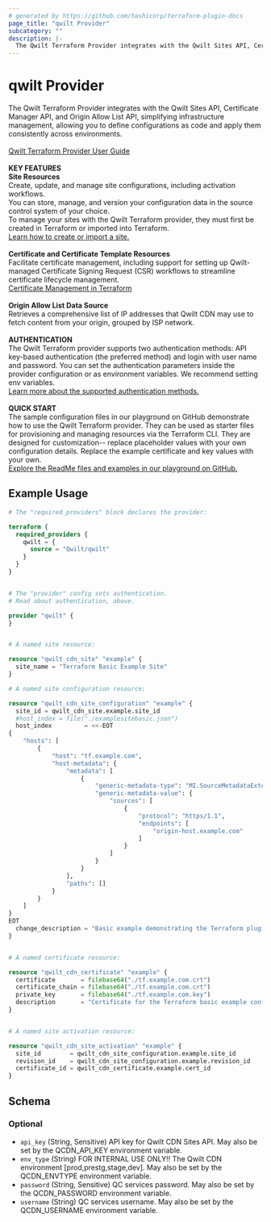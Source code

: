 ```yaml
---
# generated by https://github.com/hashicorp/terraform-plugin-docs
page_title: "qwilt Provider"
subcategory: ""
description: |-
  The Qwilt Terraform Provider integrates with the Qwilt Sites API, Certificate Manager API, and Origin Allow List API, simplifying infrastructure management, allowing you to define configurations as code and apply them consistently across environments. Qwilt Terraform Provider User Guide https://docs.qwilt.com/docs/terraform-user-guideKEY FEATURESSite Resources Create, update, and manage site configurations, including activation workflows.You can store, manage, and version your configuration data in the source control system of your choice.To manage your sites with the Qwilt Terraform provider, they must first be created in Terraform or imported into Terraform.Learn how to create or import a site.  https://docs.qwilt.com/docs/terraform-user-guide#create-or-import-a-siteCertificate and Certificate Template Resources Facilitate certificate management, including support for setting up Qwilt-managed Certificate Signing Request (CSR) workflows to streamline certificate lifecycle management.Certificate Management in Terraform https://docs.qwilt.com/docs/certificate-management-in-terraform  Origin Allow List Data SourceRetrieves a comprehensive list of IP addresses that Qwilt CDN may use to fetch content from your origin, grouped by ISP network.AUTHENTICATIONThe Qwilt Terraform provider supports two authentication methods: API key-based authentication (the preferred method) and login with user name and password. You can set the authentication parameters inside the provider configuration or as environment variables. We recommend setting env variables.Learn more about the supported authentication methods. https://docs.qwilt.com/docs/terraform-user-guide#authenticationQUICK STARTThe sample configuration files in our playground on GitHub demonstrate how to use the Qwilt Terraform provider. They can be used as starter files for provisioning and managing resources via the Terraform CLI. They are designed for customization-- replace placeholder values with your own configuration details. Replace the example certificate and key values with your own.Explore the ReadMe files and examples in our playground on GitHub. https://github.com/Qwilt/terraform-provider-qwilt/blob/main/examples/playground/README.md
---
```


# qwilt Provider

The Qwilt Terraform Provider integrates with the Qwilt Sites API, Certificate Manager API, and Origin Allow List API, simplifying infrastructure management, allowing you to define configurations as code and apply them consistently across environments. <br><br>[Qwilt Terraform Provider User Guide](https://docs.qwilt.com/docs/terraform-user-guide)<br><br>**KEY FEATURES**<br>**Site Resources** <br>Create, update, and manage site configurations, including activation workflows.<br>You can store, manage, and version your configuration data in the source control system of your choice.<br>To manage your sites with the Qwilt Terraform provider, they must first be created in Terraform or imported into Terraform.<br>[Learn how to create or import a site. ](https://docs.qwilt.com/docs/terraform-user-guide#create-or-import-a-site)<br><br>**Certificate and Certificate Template Resources** <br>Facilitate certificate management, including support for setting up Qwilt-managed Certificate Signing Request (CSR) workflows to streamline certificate lifecycle management.<br>[Certificate Management in Terraform](https://docs.qwilt.com/docs/certificate-management-in-terraform) <br><br> **Origin Allow List Data Source**<br>Retrieves a comprehensive list of IP addresses that Qwilt CDN may use to fetch content from your origin, grouped by ISP network.<br><br>**AUTHENTICATION**<br>The Qwilt Terraform provider supports two authentication methods: API key-based authentication (the preferred method) and login with user name and password. You can set the authentication parameters inside the provider configuration or as environment variables. We recommend setting env variables.<br>[Learn more about the supported authentication methods.](https://docs.qwilt.com/docs/terraform-user-guide#authentication)<br><br>**QUICK START**<br>The sample configuration files in our playground on GitHub demonstrate how to use the Qwilt Terraform provider. They can be used as starter files for provisioning and managing resources via the Terraform CLI. They are designed for customization-- replace placeholder values with your own configuration details. Replace the example certificate and key values with your own.<br>[Explore the ReadMe files and examples in our playground on GitHub.](https://github.com/Qwilt/terraform-provider-qwilt/blob/main/examples/playground/README.md)

## Example Usage

```terraform
# The "required_providers" block declares the provider:

terraform {
  required_providers {
    qwilt = {
      source = "Qwilt/qwilt"
    }
  }
}


# The "provider" config sets authentication.
# Read about authentication, above.

provider "qwilt" {
}


# A named site resource:

resource "qwilt_cdn_site" "example" {
  site_name = "Terraform Basic Example Site"
}

# A named site configuration resource:

resource "qwilt_cdn_site_configuration" "example" {
  site_id = qwilt_cdn_site.example.site_id
  #host_index = file("./examplesitebasic.json")
  host_index         = <<-EOT
{
	"hosts": [
		{
			"host": "tf.example.com",
			"host-metadata": {
				"metadata": [
					{
						"generic-metadata-type": "MI.SourceMetadataExtended",
						"generic-metadata-value": {
							"sources": [
								{
									"protocol": "https/1.1",
									"endpoints": [
										"origin-host.example.com"
									]
								}
							]
						}
					}
				],
				"paths": []
			}
		}
	]
}
EOT
  change_description = "Basic example demonstrating the Terraform plugin."
}


# A named certificate resource:

resource "qwilt_cdn_certificate" "example" {
  certificate       = filebase64("./tf.example.com.crt")
  certificate_chain = filebase64("./tf.example.com.crt")
  private_key       = filebase64("./tf.example.com.key")
  description       = "Certificate for the Terraform basic example configuration"
}


# A named site activation resource:

resource "qwilt_cdn_site_activation" "example" {
  site_id        = qwilt_cdn_site_configuration.example.site_id
  revision_id    = qwilt_cdn_site_configuration.example.revision_id
  certificate_id = qwilt_cdn_certificate.example.cert_id
}
```

<!-- schema generated by tfplugindocs -->
## Schema

### Optional

- `api_key` (String, Sensitive) API key for Qwilt CDN Sites API. May also be set by the QCDN_API_KEY environment variable.
- `env_type` (String) FOR INTERNAL USE ONLY!! The Qwilt CDN environment [prod,prestg,stage,dev]. May also be set by the QCDN_ENVTYPE environment variable.
- `password` (String, Sensitive) QC services password. May also be set by the QCDN_PASSWORD environment variable.
- `username` (String) QC services username.  May also be set by the QCDN_USERNAME environment variable.

